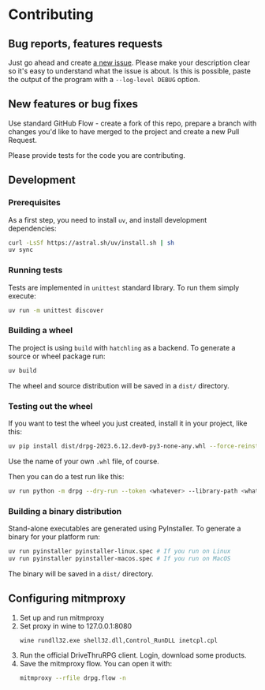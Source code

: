 # Contributing

## Bug reports, features requests

Just go ahead and create [a new issue](issues/new). Please make your
description clear so it's easy to understand what the issue is about.
Is this is possible, paste the output of the program with a
`--log-level DEBUG` option.

## New features or bug fixes

Use standard GitHub Flow - create a fork of this repo, prepare a branch with
changes you'd like to have merged to the project and create a new Pull Request.

Please provide tests for the code you are contributing.

## Development

### Prerequisites

As a first step, you need to install `uv`, and install development dependencies:

```bash
curl -LsSf https://astral.sh/uv/install.sh | sh
uv sync
```

### Running tests

Tests are implemented in `unittest` standard library. To run them simply
execute:

```bash
uv run -m unittest discover
```

### Building a wheel

The project is using `build` with `hatchling` as a backend. To generate a source or wheel package run:

```bash
uv build
```

The wheel and source distribution will be saved in a `dist/` directory.


### Testing out the wheel

If you want to test the wheel you just created, install it in your project, like this:

```bash
uv pip install dist/drpg-2023.6.12.dev0-py3-none-any.whl --force-reinstall
```
Use the name of your own `.whl` file, of course.

Then you can do a test run like this:

```bash
uv run python -m drpg --dry-run --token <whatever> --library-path <whatever>
```

### Building a binary distribution

Stand-alone executables are generated using PyInstaller. To generate a binary
for your platform run:

```bash
uv run pyinstaller pyinstaller-linux.spec # If you run on Linux
uv run pyinstaller pyinstaller-macos.spec # If you run on MacOS
```

The binary will be saved in a `dist/` directory.

## Configuring mitmproxy

1. Set up and run mitmproxy
2. Set proxy in wine to 127.0.0.1:8080
   ```
   wine rundll32.exe shell32.dll,Control_RunDLL inetcpl.cpl
   ```
3. Run the official DriveThruRPG client. Login, download some products.
4. Save the mitmproxy flow. You can open it with:
   ```bash
   mitmproxy --rfile drpg.flow -n
   ```
